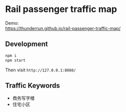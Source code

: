 # Rail passenger traffic map

Demo:  
https://thunderrun.github.io/rail-passenger-traffic-map/

## Development

```bash
npm i
npm start
```
Then visit `http://127.0.0.1:8080/`

## Traffic Keywords

- 商务写字楼
- 住宅小区